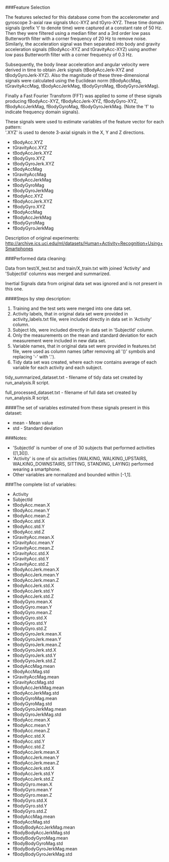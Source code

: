 ###Feature Selection

The features selected for this database come from the accelerometer and gyroscope 3-axial raw signals tAcc-XYZ and tGyro-XYZ. These time domain signals (prefix 't' to denote time) were captured at a constant rate of 50 Hz. Then they were filtered using a median filter and a 3rd order low pass Butterworth filter with a corner frequency of 20 Hz to remove noise. Similarly, the acceleration signal was then separated into body and gravity acceleration signals (tBodyAcc-XYZ and tGravityAcc-XYZ) using another low pass Butterworth filter with a corner frequency of 0.3 Hz. 

Subsequently, the body linear acceleration and angular velocity were derived in time to obtain Jerk signals (tBodyAccJerk-XYZ and tBodyGyroJerk-XYZ). Also the magnitude of these three-dimensional signals were calculated using the Euclidean norm (tBodyAccMag, tGravityAccMag, tBodyAccJerkMag, tBodyGyroMag, tBodyGyroJerkMag). 

Finally a Fast Fourier Transform (FFT) was applied to some of these signals producing fBodyAcc-XYZ, fBodyAccJerk-XYZ, fBodyGyro-XYZ, fBodyAccJerkMag, fBodyGyroMag, fBodyGyroJerkMag. (Note the 'f' to indicate frequency domain signals). 

These signals were used to estimate variables of the feature vector for each pattern:  
'.XYZ' is used to denote 3-axial signals in the X, Y and Z directions.

* tBodyAcc.XYZ
* tGravityAcc.XYZ
* tBodyAccJerk.XYZ
* tBodyGyro.XYZ
* tBodyGyroJerk.XYZ
* tBodyAccMag
* tGravityAccMag
* tBodyAccJerkMag
* tBodyGyroMag
* tBodyGyroJerkMag
* fBodyAcc.XYZ
* fBodyAccJerk.XYZ
* fBodyGyro.XYZ
* fBodyAccMag
* fBodyAccJerkMag
* fBodyGyroMag
* fBodyGyroJerkMag

Description of original experiments: http://archive.ics.uci.edu/ml/datasets/Human+Activity+Recognition+Using+Smartphones

###Performed data cleaning:

Data from test/X_test.txt and train/X_train.txt with joined 'Activity' and 'SubjectId' columns was merged and summarized.

Inertial Signals data from original data set was ignored and is not present in this one.

####Steps by step description:
1. Training and the test sets were merged into one data set.
2. Activity labels, that in original data set were provided in activity_labels.txt file, were included directly in data set in 'Activity' column.
3. Subject Ids, were included directly in data set in 'SubjectId' column.
4. Only the measurements on the mean and standard deviation for each measurement were included in new data set.
5. Variable names, that in original data set were provided in features.txt file, were used as column names (after removing all '()' symbols and replacing '-' with '.').
6. Tidy data set was created, where each row contains average of each variable for each activity and each subject.

tidy_summarized_dataset.txt - filename of tidy data set created by run_analysis.R script.

full_processed_dataset.txt - filename of full data set created by run_analysis.R script.

####The set of variables estimated from these signals present in this dataset: 

* mean - Mean value
* std - Standard deviation


###Notes: 

* 'SubjectId' is number of one of 30 subjects that performed activities ([1,30]).
* 'Activity' is one of six activities (WALKING, WALKING_UPSTAIRS, WALKING_DOWNSTAIRS, SITTING, STANDING, LAYING) performed wearing a smartphone.
* Other variables are normalized and bounded within [-1,1].

###The complete list of variables:

* Activity
* SubjectId
* tBodyAcc.mean.X
* tBodyAcc.mean.Y
* tBodyAcc.mean.Z
* tBodyAcc.std.X
* tBodyAcc.std.Y
* tBodyAcc.std.Z
* tGravityAcc.mean.X
* tGravityAcc.mean.Y
* tGravityAcc.mean.Z
* tGravityAcc.std.X
* tGravityAcc.std.Y
* tGravityAcc.std.Z
* tBodyAccJerk.mean.X
* tBodyAccJerk.mean.Y
* tBodyAccJerk.mean.Z
* tBodyAccJerk.std.X
* tBodyAccJerk.std.Y
* tBodyAccJerk.std.Z
* tBodyGyro.mean.X
* tBodyGyro.mean.Y
* tBodyGyro.mean.Z
* tBodyGyro.std.X
* tBodyGyro.std.Y
* tBodyGyro.std.Z
* tBodyGyroJerk.mean.X
* tBodyGyroJerk.mean.Y
* tBodyGyroJerk.mean.Z
* tBodyGyroJerk.std.X
* tBodyGyroJerk.std.Y
* tBodyGyroJerk.std.Z
* tBodyAccMag.mean
* tBodyAccMag.std
* tGravityAccMag.mean
* tGravityAccMag.std
* tBodyAccJerkMag.mean
* tBodyAccJerkMag.std
* tBodyGyroMag.mean
* tBodyGyroMag.std
* tBodyGyroJerkMag.mean
* tBodyGyroJerkMag.std
* fBodyAcc.mean.X
* fBodyAcc.mean.Y
* fBodyAcc.mean.Z
* fBodyAcc.std.X
* fBodyAcc.std.Y
* fBodyAcc.std.Z
* fBodyAccJerk.mean.X
* fBodyAccJerk.mean.Y
* fBodyAccJerk.mean.Z
* fBodyAccJerk.std.X
* fBodyAccJerk.std.Y
* fBodyAccJerk.std.Z
* fBodyGyro.mean.X
* fBodyGyro.mean.Y
* fBodyGyro.mean.Z
* fBodyGyro.std.X
* fBodyGyro.std.Y
* fBodyGyro.std.Z
* fBodyAccMag.mean
* fBodyAccMag.std
* fBodyBodyAccJerkMag.mean
* fBodyBodyAccJerkMag.std
* fBodyBodyGyroMag.mean
* fBodyBodyGyroMag.std
* fBodyBodyGyroJerkMag.mean
* fBodyBodyGyroJerkMag.std
